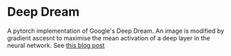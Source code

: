 # Deep Dream

A pytorch implementation of Google's Deep Dream. An image is modified by gradient ascesnt to maximise the mean activation of a deep layer in the neural network. See [this blog post](https://ai.googleblog.com/2015/06/inceptionism-going-deeper-into-neural.html)